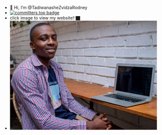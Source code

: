 - 👋 Hi, I’m @TadiwanasheZvidzaRodney
- [![committers.top badge](https://user-badge.committers.top/zimbabwe/TadiwanasheZvidzaRodney.svg)](https://user-badge.committers.top/zimbabwe/TadiwanasheZvidzaRodney)
- click image to view my website!👇🏿
- [![Portfolio](Tadiwa_Zvidza.webp)](https://tadiwanashe.vercel.app)

<!---
TadiwanasheZvidzaRodney/TadiwanasheZvidzaRodney is a ✨ special ✨ repository because its `README.md` (this file) appears on your GitHub profile.
You can click the Preview link to take a look at your changes.
--->
